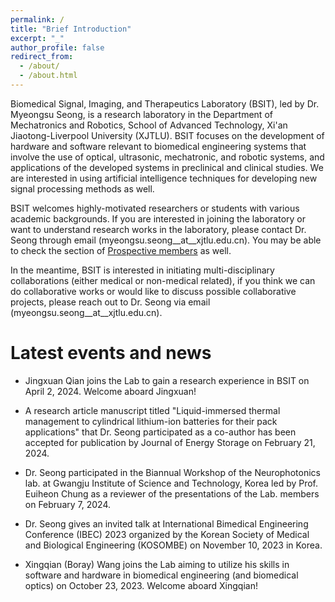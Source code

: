 ```yaml
---
permalink: /
title: "Brief Introduction"
excerpt: "_"
author_profile: false
redirect_from:
  - /about/
  - /about.html
---
```


Biomedical Signal, Imaging, and Therapeutics Laboratory (BSIT), led by Dr. Myeongsu Seong, is a research laboratory in the Department of Mechatronics and Robotics, School of Advanced Technology, Xi'an Jiaotong-Liverpool University (XJTLU). BSIT focuses on the development of hardware and software relevant to biomedical engineering systems that involve the use of optical, ultrasonic, mechatronic, and robotic systems, and applications of the developed systems in preclinical and clinical studies. We are interested in using artificial intelligence techniques for developing new signal processing methods as well.

BSIT welcomes highly-motivated researchers or students with various academic backgrounds. If you are interested in joining the laboratory or want to understand research works in the laboratory, please contact Dr. Seong through email (myeongsu.seong__at__xjtlu.edu.cn). You may be able to check the section of [Prospective members](https://myeongsuseong.github.io/prospective_members/) as well.

In the meantime, BSIT is interested in initiating multi-disciplinary collaborations (either medical or non-medical related), if you think we can do collaborative works or would like to discuss possible collaborative projects, please reach out to Dr. Seong via email (myeongsu.seong__at__xjtlu.edu.cn).


Latest events and news
======
* Jingxuan Qian joins the Lab to gain a research experience in BSIT on April 2, 2024. Welcome aboard Jingxuan!   

* A research article manuscript titled "Liquid-immersed thermal management to cylindrical lithium-ion batteries for their pack applications" that Dr. Seong participated as a co-author has been accepted for publication by Journal of Energy Storage on February 21, 2024.

* Dr. Seong participated in the Biannual Workshop of the Neurophotonics lab. at Gwangju Institute of Science and Technology, Korea led by Prof. Euiheon Chung as a reviewer of the presentations of the Lab. members on February 7, 2024.   

* Dr. Seong gives an invited talk at International Bimedical Engineering Conference (IBEC) 2023 organized by the Korean Society of Medical and Biological Engineering (KOSOMBE) on November 10, 2023 in Korea.

* Xingqian (Boray) Wang joins the Lab aiming to utilize his skills in software and hardware in biomedical engineering (and biomedical optics) on October 23, 2023. Welcome aboard Xingqian!
